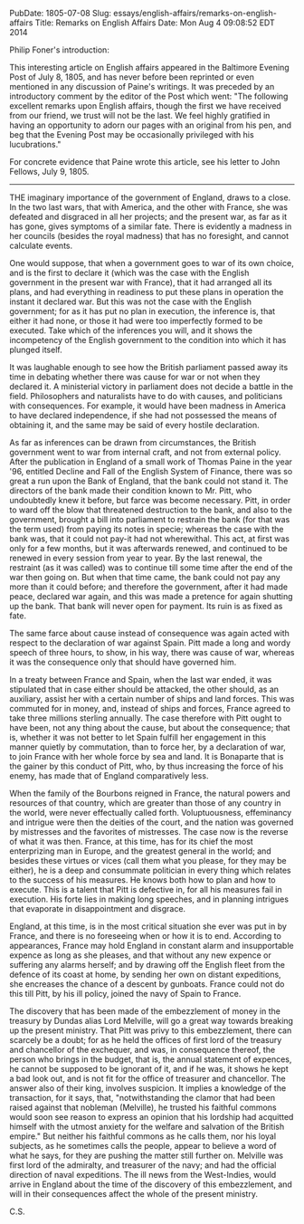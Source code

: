 PubDate: 1805-07-08
Slug: essays/english-affairs/remarks-on-english-affairs
Title: Remarks on English Affairs
Date: Mon Aug  4 09:08:52 EDT 2014

   Philip Foner's introduction:

   This interesting article on English affairs appeared in the Baltimore
   Evening Post of July 8, 1805, and has never before been reprinted or even
   mentioned in any discussion of Paine's writings. It was preceded by an
   introductory comment by the editor of the Post which went: "The following
   excellent remarks upon English affairs, though the first we have received
   from our friend, we trust will not be the last. We feel highly gratified
   in having an opportunity to adorn our pages with an original from his pen,
   and beg that the Evening Post may be occasionally privileged with his
   lucubrations."

   For concrete evidence that Paine wrote this article, see his letter to
   John Fellows, July 9, 1805.

   ***

    

   THE imaginary importance of the government of England, draws to a close.
   In the two last wars, that with America, and the other with France, she
   was defeated and disgraced in all her projects; and the present war, as
   far as it has gone, gives symptoms of a similar fate. There is evidently a
   madness in her councils (besides the royal madness) that has no foresight,
   and cannot calculate events.

   One would suppose, that when a government goes to war of its own choice,
   and is the first to declare it (which was the case with the English
   government in the present war with France), that it had arranged all its
   plans, and had everything in readiness to put these plans in operation the
   instant it declared war. But this was not the case with the English
   government; for as it has put no plan in execution, the inference is, that
   either it had none, or those it had were too imperfectly formed to be
   executed. Take which of the inferences you will, and it shows the
   incompetency of the English government to the condition into which it has
   plunged itself.

   It was laughable enough to see how the British parliament passed away its
   time in debating whether there was cause for war or not when they declared
   it. A ministerial victory in parliament does not decide a battle in the
   field. Philosophers and naturalists have to do with causes, and
   politicians with consequences. For example, it would have been madness in
   America to have declared independence, if she had not possessed the means
   of obtaining it, and the same may be said of every hostile declaration.

   As far as inferences can be drawn from circumstances, the British
   government went to war from internal craft, and not from external policy.
   After the publication in England of a small work of Thomas Paine in the
   year '96, entitled Decline and Fall of the English System of Finance,
   there was so great a run upon the Bank of England, that the bank could not
   stand it. The directors of the bank made their condition known to Mr.
   Pitt, who undoubtedly knew it before, but farce was become necessary.
   Pitt, in order to ward off the blow that threatened destruction to the
   bank, and also to the government, brought a bill into parliament to
   restrain the bank (for that was the term used) from paying its notes in
   specie; whereas the case with the bank was, that it could not pay-it had
   not wherewithal. This act, at first was only for a few months, but it was
   afterwards renewed, and continued to be renewed in every session from year
   to year. By the last renewal, the restraint (as it was called) was to
   continue till some time after the end of the war then going on. But when
   that time came, the bank could not pay any more than it could before; and
   therefore the government, after it had made peace, declared war again, and
   this was made a pretence for again shutting up the bank. That bank will
   never open for payment. Its ruin is as fixed as fate.

   The same farce about cause instead of consequence was again acted with
   respect to the declaration of war against Spain. Pitt made a long and
   wordy speech of three hours, to show, in his way, there was cause of war,
   whereas it was the consequence only that should have governed him.

   In a treaty between France and Spain, when the last war ended, it was
   stipulated that in case either should be attacked, the other should, as an
   auxiliary, assist her with a certain number of ships and land forces. This
   was commuted for in money, and, instead of ships and forces, France agreed
   to take three millions sterling annually. The case therefore with Pitt
   ought to have been, not any thing about the cause, but about the
   consequence; that is, whether it was not better to let Spain fulfill her
   engagement in this manner quietly by commutation, than to force her, by a
   declaration of war, to join France with her whole force by sea and land.
   It is Bonaparte that is the gainer by this conduct of Pitt, who, by thus
   increasing the force of his enemy, has made that of England comparatively
   less.

   When the family of the Bourbons reigned in France, the natural powers and
   resources of that country, which are greater than those of any country in
   the world, were never effectually called forth. Voluptuousness,
   effeminancy and intrigue were then the deities of the court, and the
   nation was governed by mistresses and the favorites of mistresses. The
   case now is the reverse of what it was then. France, at this time, has for
   its chief the most enterprizing man in Europe, and the greatest general in
   the world; and besides these virtues or vices (call them what you please,
   for they may be either), he is a deep and consummate politician in every
   thing which relates to the success of his measures. He knows both how to
   plan and how to execute. This is a talent that Pitt is defective in, for
   all his measures fail in execution. His forte lies in making long
   speeches, and in planning intrigues that evaporate in disappointment and
   disgrace.

   England, at this time, is in the most critical situation she ever was put
   in by France, and there is no foreseeing when or how it is to end.
   According to appearances, France may hold England in constant alarm and
   insupportable expence as long as she pleases, and that without any new
   expence or suffering any alarms herself; and by drawing off the English
   fleet from the defence of its coast at home, by sending her own on distant
   expeditions, she encreases the chance of a descent by gunboats. France
   could not do this till Pitt, by his ill policy, joined the navy of Spain
   to France.

   The discovery that has been made of the embezzlement of money in the
   treasury by Dundas alias Lord Melville, will go a great way towards
   breaking up the present ministry. That Pitt was privy to this
   embezzlement, there can scarcely be a doubt; for as he held the offices of
   first lord of the treasury and chancellor of the exchequer, and was, in
   consequence thereof, the person who brings in the budget, that is, the
   annual statement of expences, he cannot be supposed to be ignorant of it,
   and if he was, it shows he kept a bad look out, and is not fit for the
   office of treasurer and chancellor. The answer also of their king,
   involves suspicion. It implies a knowledge of the transaction, for it
   says, that, "notwithstanding the clamor that had been raised against that
   nobleman (Melville), he trusted his faithful commons would soon see reason
   to express an opinion that his lordship had acquitted himself with the
   utmost anxiety for the welfare and salvation of the British empire." But
   neither his faithful commons as he calls them, nor his loyal subjects, as
   he sometimes calls the people, appear to believe a word of what he says,
   for they are pushing the matter still further on. Melville was first lord
   of the admiralty, and treasurer of the navy; and had the official
   direction of naval expeditions. The ill news from the West-Indies, would
   arrive in England about the time of the discovery of this embezzlement,
   and will in their consequences affect the whole of the present ministry.

   C.S.

    
